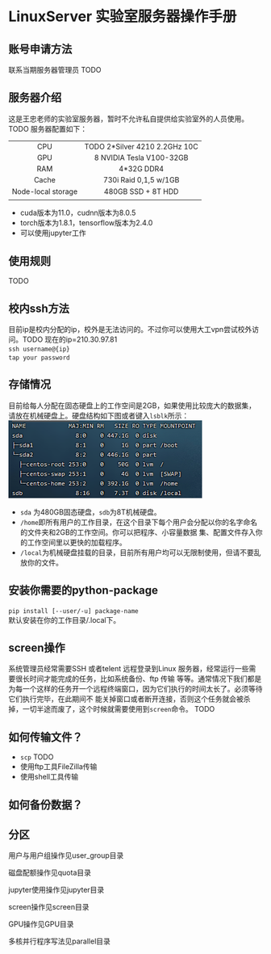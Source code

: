 # LinuxServer 实验室服务器操作手册

## 账号申请方法
联系当期服务器管理员
TODO

## 服务器介绍
这是王忠老师的实验室服务器，暂时不允许私自提供给实验室外的人员使用。TODO
服务器配置如下：

|                    |                               |
|:------------------:|:-----------------------------:|
|         CPU        | TODO 2*Silver 4210 2.2GHz 10C |
|         GPU        |    8 NVIDIA Tesla V100-32GB   |
|         RAM        |           4*32G DDR4          |
|        Cache       |     730i Raid 0,1,5 w/1GB     |
| Node-local storage |       480GB SSD + 8T HDD      |
|                    |                               |

- cuda版本为11.0，cudnn版本为8.0.5
- torch版本为1.8.1，tensorflow版本为2.4.0
- 可以使用jupyter工作

## 使用规则
TODO

## 校内ssh方法
目前ip是校内分配的ip，校外是无法访问的。不过你可以使用大工vpn尝试校外访问。TODO
现在的ip=210.30.97.81  
`ssh username@{ip}`  
`tap your password`

## 存储情况
目前给每人分配在固态硬盘上的工作空间是2GB，如果使用比较庞大的数据集，请放在机械硬盘上。硬盘结构如下图或者键入`lsblk`所示：  
![image](/pics/01.png)  
- `sda` 为480GB固态硬盘，`sdb`为8T机械硬盘。
- `/home`即所有用户的工作目录，在这个目录下每个用户会分配以你的名字命名的文件夹和2GB的工作空间。你可以把程序、小容量数据
集、配置文件存入你的工作空间里以更快的加载程序。
- `/local`为机械硬盘挂载的目录，目前所有用户均可以无限制使用，但请不要乱放你的文件。

## 安装你需要的python-package
`pip install [--user/-u] package-name`  
默认安装在你的工作目录/.local下。

## screen操作
系统管理员经常需要SSH 或者telent 远程登录到Linux 服务器，经常运行一些需要很长时间才能完成的任务，比如系统备份、ftp 传输
等等。通常情况下我们都是为每一个这样的任务开一个远程终端窗口，因为它们执行的时间太长了。必须等待它们执行完毕，在此期间不
能关掉窗口或者断开连接，否则这个任务就会被杀掉，一切半途而废了，这个时候就需要使用到`screen`命令。
TODO

## 如何传输文件？
- `scp` TODO
- 使用ftp工具FileZilla传输
- 使用shell工具传输

## 如何备份数据？

## 分区
用户与用户组操作见user_group目录

磁盘配额操作见quota目录

jupyter使用操作见jupyter目录

screen操作见screen目录

GPU操作见GPU目录

多核并行程序写法见parallel目录
